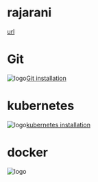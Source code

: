 # rajarani
[url](https://gist.github.com/loverajarani/db016174bf1a9c3f95c565e98c4b450c)

# Git
![logo](https://www.rosehosting.com/blog/wp-content/uploads/2014/05/how-to-install-and-set-up-git-on-ubuntu-14-04-lts-vps.jpg)[Git installation](https://raw.githubusercontent.com/rajadevops26/setup/master/README.md)

# kubernetes
![logo](https://d1.awsstatic.com/PAC/kuberneteslogo.eabc6359f48c8e30b7a138c18177f3fd39338e05.png)[kubernetes installation](https://raw.githubusercontent.com/rajadevops26/setup/master/kubernetes)

# docker
![logo](https://cdn-images-1.medium.com/max/1600/0*m-xEibEV8ttbhv7W.png)
